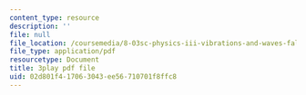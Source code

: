 ```yaml
---
content_type: resource
description: ''
file: null
file_location: /coursemedia/8-03sc-physics-iii-vibrations-and-waves-fall-2016/02d801f417063043ee56710701f8ffc8_kKIQ1h9UuA.pdf
file_type: application/pdf
resourcetype: Document
title: 3play pdf file
uid: 02d801f4-1706-3043-ee56-710701f8ffc8
---
```

